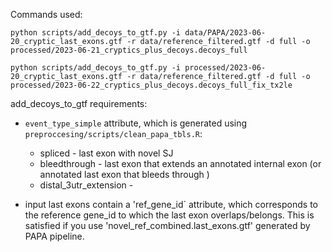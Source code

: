 

Commands used:

`python scripts/add_decoys_to_gtf.py -i data/PAPA/2023-06-20_cryptic_last_exons.gtf -r data/reference_filtered.gtf -d full -o processed/2023-06-21_cryptics_plus_decoys.decoys_full`

`python scripts/add_decoys_to_gtf.py -i processed/2023-06-20_cryptic_last_exons.gtf -r data/reference_filtered.gtf -d full -o processed/2023-06-22_cryptics_plus_decoys.decoys_full_fix_tx2le`

add_decoys_to_gtf requirements:

- `event_type_simple` attribute, which is generated using `preproccesing/scripts/clean_papa_tbls.R`:

  - spliced - last exon with novel SJ
  - bleedthrough - last exon that extends an annotated internal exon (or annotated last exon that bleeds through )
  - distal_3utr_extension - 

- input last exons contain a 'ref_gene_id` attribute, which corresponds to the reference gene_id to which the last exon overlaps/belongs. This is satisfied if you use 'novel_ref_combined.last_exons.gtf' generated by PAPA pipeline.
